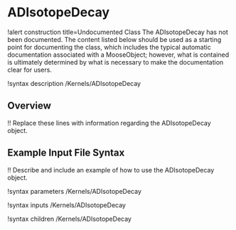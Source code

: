 # ADIsotopeDecay

!alert construction title=Undocumented Class
The ADIsotopeDecay has not been documented. The content listed below should be used as a starting point for
documenting the class, which includes the typical automatic documentation associated with a
MooseObject; however, what is contained is ultimately determined by what is necessary to make the
documentation clear for users.

!syntax description /Kernels/ADIsotopeDecay

## Overview

!! Replace these lines with information regarding the ADIsotopeDecay object.

## Example Input File Syntax

!! Describe and include an example of how to use the ADIsotopeDecay object.

!syntax parameters /Kernels/ADIsotopeDecay

!syntax inputs /Kernels/ADIsotopeDecay

!syntax children /Kernels/ADIsotopeDecay
